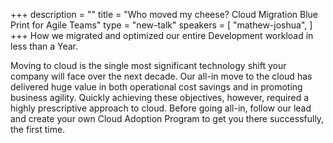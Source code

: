 +++
description = ""
title = "Who moved my cheese? Cloud Migration Blue Print for Agile Teams"
type = "new-talk"
speakers = [
        "mathew-joshua",
]
+++
How we migrated and optimized our entire Development workload in less than a Year.

Moving to cloud is the single most significant technology shift your company will face over the next decade. Our all-in move to the cloud has delivered huge value in both operational cost savings and in promoting business agility. Quickly achieving these objectives, however, required a highly prescriptive approach to cloud. Before going all-in, follow our lead and create your own Cloud Adoption Program to get you there successfully, the first time.